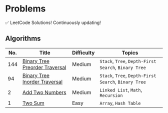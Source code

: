# Problems

✅ LeetCode Solutions! Continuously updating!

## Algorithms

| No. | Title | Difficulty | Topics |
| --- | ----- | ---------- | ------ |
| 144 | [Binary Tree Preorder Traversal](0101-0200/0144-binary-tree-preorder-traversal.md) | Medium | `Stack`, `Tree`, `Depth-First Search`, `Binary Tree` |
| 94 | [Binary Tree Inorder Traversal](0001-0100/0094-binary-tree-inorder-traversal.md) | Medium | `Stack`, `Tree`, `Depth-First Search`, `Binary Tree` |
| 2 | [Add Two Numbers](0001-0100/0002-add-two-numbers.md) | Medium | `Linked List`, `Math`, `Recursion` |
| 1 | [Two Sum](0001-0100/0001-two-sum.md) | Easy | `Array`, `Hash Table` |
